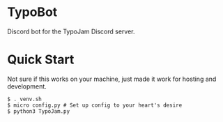 # TypoBot

Discord bot for the TypoJam Discord server.

# Quick Start

Not sure if this works on your machine, just made it work for hosting and development.

```shell
$ . venv.sh
$ micro config.py # Set up config to your heart's desire
$ python3 TypoJam.py
```
